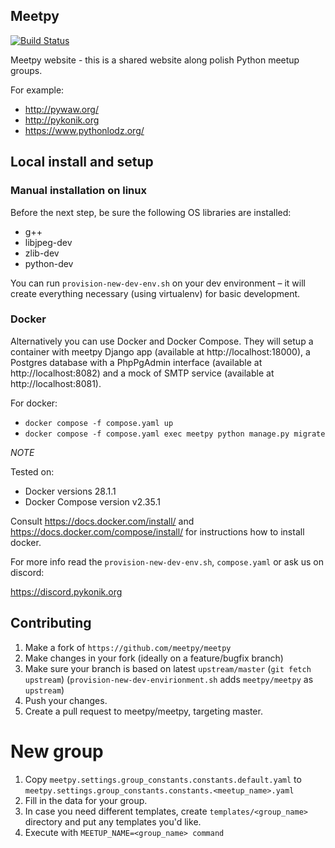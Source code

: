 ## Meetpy

[![Build Status](https://travis-ci.org/meetpy/meetpy.svg?branch=master)](https://travis-ci.org/meetpy/meetpy)

Meetpy website - this is a shared website along polish Python meetup groups.

For example:

 - http://pywaw.org/
 - http://pykonik.org
 - https://www.pythonlodz.org/

## Local install and setup

### Manual installation on linux

Before the next step, be sure the following OS libraries are installed:

 - g++
 - libjpeg-dev
 - zlib-dev
 - python-dev

You can run `provision-new-dev-env.sh` on your dev environment – it will create
everything necessary (using virtualenv) for basic development.


### Docker

Alternatively you can use Docker and Docker Compose.
They will setup a container with meetpy Django app
(available at http://localhost:18000), a Postgres database with a PhpPgAdmin
interface (available at http://localhost:8082) and a mock of SMTP service
(available at http://localhost:8081).

For docker:
 - `docker compose -f compose.yaml up`
 - `docker compose -f compose.yaml exec meetpy python manage.py migrate`

*NOTE*

Tested on:

 - Docker versions 28.1.1
 - Docker Compose version v2.35.1

Consult https://docs.docker.com/install/ and https://docs.docker.com/compose/install/ for
instructions how to install docker.

For more info read the `provision-new-dev-env.sh`, `compose.yaml` or ask us on discord:

https://discord.pykonik.org

## Contributing

1. Make a fork of `https://github.com/meetpy/meetpy`
2. Make changes in your fork (ideally on a feature/bugfix branch)
3. Make sure your branch is based on latest `upstream/master` (`git fetch
   upstream`) (`provision-new-dev-envirionment.sh` adds `meetpy/meetpy` as `upstream`)
4. Push your changes.
5. Create a pull request to meetpy/meetpy, targeting master.

# New group

1. Copy `meetpy.settings.group_constants.constants.default.yaml` to `meetpy.settings.group_constants.constants.<meetup_name>.yaml`
2. Fill in the data for your group.
3. In case you need different templates, create `templates/<group_name>` directory and put any templates you'd like.
4. Execute with `MEETUP_NAME=<group_name> command`